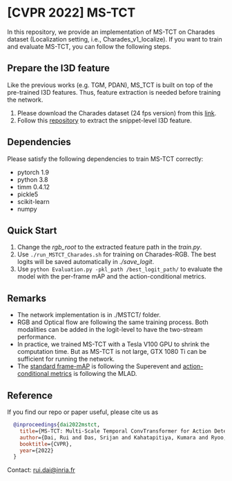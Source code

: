 # [CVPR 2022] MS-TCT 

In this repository, we provide an implementation of MS-TCT on Charades dataset (Localization setting, i.e., Charades_v1_localize). 
If you want to train and evaluate MS-TCT, you can follow the following steps. 

## Prepare the I3D feature
Like the previous works (e.g. TGM, PDAN), MS_TCT is built on top of the pre-trained I3D features. Thus, feature extraction is needed before training the network.  
1. Please download the Charades dataset (24 fps version) from this [link](https://prior.allenai.org/projects/charades).
2. Follow this [repository](https://github.com/piergiaj/pytorch-i3d) to extract the snippet-level I3D feature. 

## Dependencies 
Please satisfy the following dependencies to train MS-TCT correctly: 
- pytorch 1.9
- python 3.8 
- timm 0.4.12
- pickle5
- scikit-learn
- numpy

## Quick Start
1. Change the _rgb_root_ to the extracted feature path in the _train.py_. 
2. Use `./run_MSTCT_Charades.sh` for training on Charades-RGB. The best logits will be saved automatically in _./save_logit_. 
3. Use `python Evaluation.py -pkl_path /best_logit_path/` to evaluate the model with the per-frame mAP and the action-conditional metrics.

## Remarks
- The network implementation is in ./MSTCT/ folder. 
- RGB and Optical flow are following the same training process. Both modalities can be added in the logit-level to have the two-stream performance. 
- In practice, we trained MS-TCT with a Tesla V100 GPU to shrink the computation time. But as MS-TCT is not large, GTX 1080 Ti can be sufficient for running the network. 
- The [standard frame-mAP](https://github.com/piergiaj/super-events-cvpr18/blob/master/apmeter.py) is following the Superevent and [action-conditional metrics](https://github.com/ptirupat/MLAD/blob/main/src/cooccur_metric.py) is following the MLAD.


## Reference
If you find our repo or paper useful, please cite us as
```bibtex
  @inproceedings{dai2022mstct,
    title={MS-TCT: Multi-Scale Temporal ConvTransformer for Action Detection},
    author={Dai, Rui and Das, Srijan and Kahatapitiya, Kumara and Ryoo, Michael and Bremond, Francois},
    booktitle={CVPR},
    year={2022}
  }
```
Contact: rui.dai@inria.fr
